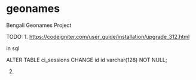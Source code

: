 # geonames
Bengali Geonames Project


TODO:
1.
https://codeigniter.com/user_guide/installation/upgrade_312.html

in sql

ALTER TABLE ci_sessions CHANGE id id varchar(128) NOT NULL;

2.